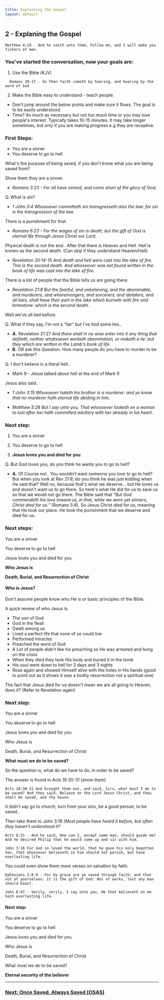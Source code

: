 ```yaml
---
title: Explaining the Gospel
layout: default
---
```


## 2 - Explaning the Gospel 
```Matthew 4:19 - And he saith unto them, Follow me, and I will make you fishers of men.```

### You've started the conversation, now your goals are:
1. Use the Bible (KJV)

```  Romans 10:17 - So then faith cometh by hearing, and hearing by the word of God```

2. Make the Bible easy to understand - teach people. 
* Don't jump around the below points and make sure it flows. The goal is to be easily understood. 
* Time? As much as necessary but not too much time or you may lose people's interest. Typically takes 10-15 minutes. It may take longer sometimes, but only if you are making progress e.g they are receptive. 

### First Steps:
* You are a sinner
* You deserve to go to hell

What's the purpose of being saved, if you don't know what you are being saved from?

Show them they are a sinner. 
* _Romans 3:23 - For all have sinned, and come short of the glory of God;_
       
Q. What is sin?
* _1 John 3:4 Whosoever committeth sin transgresseth also the law: for sin is the transgression of the law._

There is a punishment for that:
* _Romans 6:23 - For the wages of sin is death; but the gift of God is eternal life through Jesus Christ our Lord._

Physical death is not the end.. After that there is Heaven and Hell. Hell is known as the second death. (Can skip if they understand Heaven/Hell)
* _Revelation 20:14-15 And death and hell were cast into the lake of fire. This is the second death. And whosoever was not found written in the book of life was cast into the lake of fire._

There is a list of people that the Bible tells us are going there. 
* _Revelation 21:8 But the fearful, and unbelieving, and the abominable, and murderers, and whoremongers, and sorcerers, and idolaters, and all liars, shall have their part in the lake which burneth with fire and brimstone: which is the second death._

Well we've all lied before. 

Q. What if they say, I'm not a “liar” but I've told some lies.. 
* **A.** Revelation 21:27 _And there shall in no wise enter into it any thing that defileth, neither whatsoever worketh abomination, or maketh a lie: but they which are written in the Lamb's book of life._
* **B.** OR ask this Question. How many people do you have to murder to be a murderer? 

Q. I don't believe in a literal hell..
* Mark 9 - Jesus talked about hell at the end of Mark 9

Jesus also said..
* _1 John 3:15 Whosoever hateth his brother is a murderer: and ye know that no murderer hath eternal life abiding in him._

* _Matthew 5:28 But I say unto you, That whosoever looketh on a woman to lust after her hath committed adultery with her already in his heart._

### Next step:
1. You are a sinner

2. You deserve to go to hell

3. **Jesus loves you and died for you**


Q. But God loves you, do you think he wants you to go to hell?
* **A.** Of Course not.. You wouldn't want someone you love to go to hell?
   But when you look at Rev 21:8, do you think he was just kidding when He said that?
   Well no, because that's what we deserve… but He loves us and doesn't want us to go there. 
   So here's what He did for us to save us so that we would not go there. 
   The Bible said that _“But God commendeth his love toward us, in that, while we were yet sinners, Christ died for us.”_ (Romans 5:8). 
   So Jesus Christ died for us, meaning that He took our place. 
   He took the punishment that we deserve and died for us..

### Next steps:
You are a sinner

You deserve to go to hell

Jesus loves you and died for you

**Who Jesus is**

**Death, Burial, and Resurrection of Christ**

#### Who is Jesus?
Don't assume people know who He is or basic principles of the Bible. 

A quick review of who Jesus is.
* The son of God
* God in the flesh
* Dwelt among us
* Lived a perfect life that none of us could live
* Performed miracles
* Preached the word of God
* A Lot of people didn't like his preaching so He was arrested and hung on the cross
* When they died they took His body and buried it in the tomb
* His soul went down to hell for 3 days and 3 nights
* Rose again and showed Himself alive with the holes in His hands (good to point out as it shows it was a bodily resurrection not a spiritual one)

The fact that Jesus died for us doesn't mean we are all going to Heaven, does it?
(Refer to Revelation again)


### Next step:
You are a sinner

You deserve to go to hell

Jesus loves you and died for you

Who Jesus is

Death, Burial, and Resurrection of Christ

**What must we do to be saved?**

So the question is, what do we have to do, in order to be saved?

The answer is found in Acts 16:30-31 (show them)

```Acts 16:30-31 And brought them out, and said, Sirs, what must I do to be saved? And they said, Believe on the Lord Jesus Christ, and thou shalt be saved, and thy house.```

It didn't say go to church, turn from your sins, be a good person, to be saved..

Then take them to John 3:16 
    _(Most people have heard it before, but often they haven't understood it?_

```Acts 8:31 - And he said, How can I, except some man, should guide me? And he desired Philip that he would come up and sit with him.```

```John 3:16 For God so loved the world, that he gave his only begotten Son, that whosoever believeth in him should not perish, but have everlasting life.```

You could even show them more verses on salvation by faith.

```Ephesians 2:8-9 - For by grace are ye saved through faith; and that not of yourselves: it is the gift of God: Not of works, lest any man should boast.```

```John 6:47 - Verily, verily, I say unto you, He that believeth on me hath everlasting life.```

#### Next step:
You are a sinner

You deserve to go to hell

Jesus loves you and died for you

Who Jesus is

Death, Burial, and Resurrection of Christ

What must we do to be saved?

**Eternal security of the believer**

___

### [Next: Once Saved, Always Saved (OSAS)](/soulwinning/soulwinning-instruction/osas)
